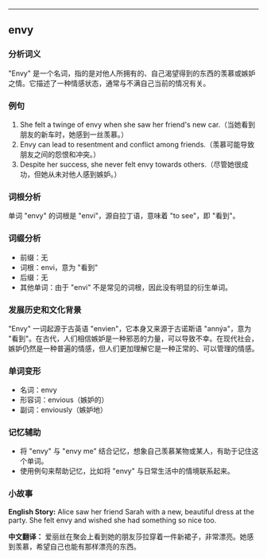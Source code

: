 
---------------
## envy
### 分析词义
"Envy" 是一个名词，指的是对他人所拥有的、自己渴望得到的东西的羡慕或嫉妒之情。它描述了一种情感状态，通常与不满自己当前的情况有关。

### 例句
1. She felt a twinge of envy when she saw her friend's new car.（当她看到朋友的新车时，她感到一丝羡慕。）
2. Envy can lead to resentment and conflict among friends.（羡慕可能导致朋友之间的怨恨和冲突。）
3. Despite her success, she never felt envy towards others.（尽管她很成功，但她从未对他人感到嫉妒。）

### 词根分析
单词 "envy" 的词根是 "envi"，源自拉丁语，意味着 "to see"，即 "看到"。

### 词缀分析
- 前缀：无
- 词根：envi，意为 "看到"
- 后缀：无
- 其他单词：由于 "envi" 不是常见的词根，因此没有明显的衍生单词。

### 发展历史和文化背景
"Envy" 一词起源于古英语 "envien"，它本身又来源于古诺斯语 "annýa"，意为 "看到"。在古代，人们相信嫉妒是一种邪恶的力量，可以导致不幸。在现代社会，嫉妒仍然是一种普遍的情感，但人们更加理解它是一种正常的、可以管理的情感。

### 单词变形
- 名词：envy
- 形容词：envious（嫉妒的）
- 副词：enviously（嫉妒地）

### 记忆辅助
- 将 "envy" 与 "envy me" 结合记忆，想象自己羡慕某物或某人，有助于记住这个单词。
- 使用例句来帮助记忆，比如将 "envy" 与日常生活中的情境联系起来。

### 小故事
**English Story:**
Alice saw her friend Sarah with a new, beautiful dress at the party. She felt envy and wished she had something so nice too.

**中文翻译：**
爱丽丝在聚会上看到她的朋友莎拉穿着一件新裙子，非常漂亮。她感到羡慕，希望自己也能有那样漂亮的东西。

